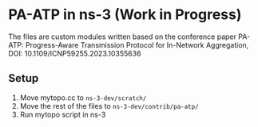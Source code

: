 # PA-ATP in ns-3 (Work in Progress)
The files are custom modules written based on the conference paper PA-ATP: Progress-Aware Transmission Protocol for In-Network Aggregation, DOI: 10.1109/ICNP59255.2023.10355636

## Setup
1. Move mytopo.cc to `ns-3-dev/scratch/`
2. Move the rest of the files to `ns-3-dev/contrib/pa-atp/`
3. Run mytopo script in ns-3
